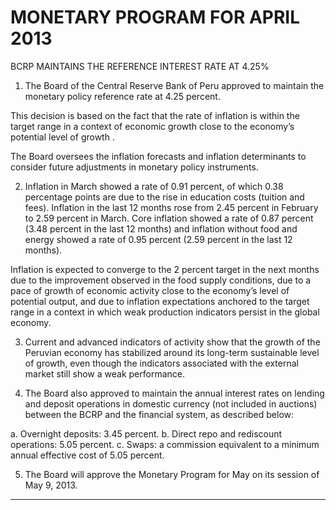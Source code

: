 # MONETARY PROGRAM FOR APRIL 2013
 BCRP MAINTAINS THE REFERENCE INTEREST RATE AT 4.25%

1. The Board of the Central Reserve Bank of Peru approved to maintain the monetary policy
reference rate at 4.25 percent.

This decision is based on the fact that the rate of inflation is within the target range in a
context of economic growth close to the economy’s potential level of growth .

The Board oversees the inflation forecasts and inflation determinants to consider future
adjustments in monetary policy instruments.

2. Inflation in March showed a rate of 0.91 percent, of which 0.38 percentage points are due to
the rise in education costs (tuition and fees). Inflation in the last 12 months rose from 2.45
percent in February to 2.59 percent in March. Core inflation showed a rate of 0.87 percent
(3.48 percent in the last 12 months) and inflation without food and energy showed a rate of
0.95 percent (2.59 percent in the last 12 months).

Inflation is expected to converge to the 2 percent target in the next months due to the
improvement observed in the food supply conditions, due to a pace of growth of economic
activity close to the economy’s level of potential output, and due to inflation expectations
anchored to the target range in a context in which weak production indicators persist in the
global economy.

3. Current and advanced indicators of activity show that the growth of the Peruvian economy
has stabilized around its long-term sustainable level of growth, even though the indicators
associated with the external market still show a weak performance.

4. The Board also approved to maintain the annual interest rates on lending and deposit
operations in domestic currency (not included in auctions) between the BCRP and the
financial system, as described below:

a. Overnight deposits: 3.45 percent.
b. Direct repo and rediscount operations: 5.05 percent.
c. Swaps: a commission equivalent to a minimum annual effective cost of 5.05 percent.

5. The Board will approve the Monetary Program for May on its session of May 9, 2013.


-----

